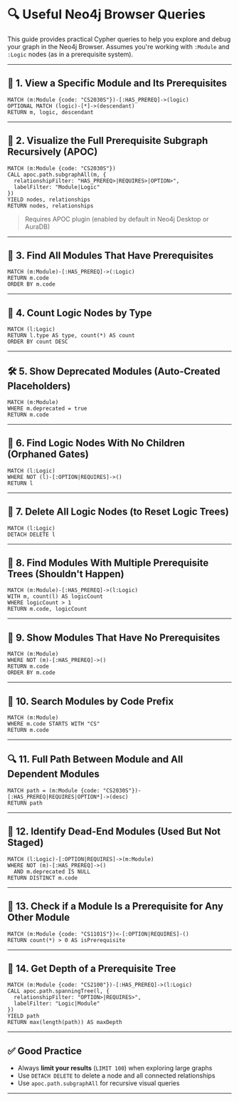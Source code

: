 <!--
@author Kevin Zhang
@created 2025-05-07
-->

# 🔍 Useful Neo4j Browser Queries

This guide provides practical Cypher queries to help you explore and debug your graph in the Neo4j Browser. Assumes you're working with `:Module` and `:Logic` nodes (as in a prerequisite system).

---

## 📘 1. View a Specific Module and Its Prerequisites

```cypher
MATCH (m:Module {code: "CS2030S"})-[:HAS_PREREQ]->(logic)
OPTIONAL MATCH (logic)-[*]->(descendant)
RETURN m, logic, descendant
```

---

## 🌲 2. Visualize the Full Prerequisite Subgraph Recursively (APOC)

```cypher
MATCH (m:Module {code: "CS2030S"})
CALL apoc.path.subgraphAll(m, {
  relationshipFilter: "HAS_PREREQ>|REQUIRES>|OPTION>",
  labelFilter: "Module|Logic"
})
YIELD nodes, relationships
RETURN nodes, relationships
```

> Requires APOC plugin (enabled by default in Neo4j Desktop or AuraDB)

---

## 🔗 3. Find All Modules That Have Prerequisites

```cypher
MATCH (m:Module)-[:HAS_PREREQ]->(:Logic)
RETURN m.code
ORDER BY m.code
```

---

## 🧠 4. Count Logic Nodes by Type

```cypher
MATCH (l:Logic)
RETURN l.type AS type, count(*) AS count
ORDER BY count DESC
```

---

## 🛠️ 5. Show Deprecated Modules (Auto-Created Placeholders)

```cypher
MATCH (m:Module)
WHERE m.deprecated = true
RETURN m.code
```

---

## 🧩 6. Find Logic Nodes With No Children (Orphaned Gates)

```cypher
MATCH (l:Logic)
WHERE NOT (l)-[:OPTION|REQUIRES]->()
RETURN l
```

---

## 🧹 7. Delete All Logic Nodes (to Reset Logic Trees)

```cypher
MATCH (l:Logic)
DETACH DELETE l
```

---

## 🔄 8. Find Modules With Multiple Prerequisite Trees (Shouldn't Happen)

```cypher
MATCH (m:Module)-[:HAS_PREREQ]->(l:Logic)
WITH m, count(l) AS logicCount
WHERE logicCount > 1
RETURN m.code, logicCount
```

---

## 🧾 9. Show Modules That Have No Prerequisites

```cypher
MATCH (m:Module)
WHERE NOT (m)-[:HAS_PREREQ]->()
RETURN m.code
ORDER BY m.code
```

---

## 🎯 10. Search Modules by Code Prefix

```cypher
MATCH (m:Module)
WHERE m.code STARTS WITH "CS"
RETURN m.code
```

---

## 🔍 11. Full Path Between Module and All Dependent Modules

```cypher
MATCH path = (m:Module {code: "CS2030S"})-[:HAS_PREREQ|REQUIRES|OPTION*]->(desc)
RETURN path
```

---

## 🛑 12. Identify Dead-End Modules (Used But Not Staged)

```cypher
MATCH (l:Logic)-[:OPTION|REQUIRES]->(m:Module)
WHERE NOT (m)-[:HAS_PREREQ]->()
  AND m.deprecated IS NULL
RETURN DISTINCT m.code
```

---

## 📎 13. Check if a Module Is a Prerequisite for Any Other Module

```cypher
MATCH (m:Module {code: "CS1101S"})<-[:OPTION|REQUIRES]-()
RETURN count(*) > 0 AS isPrerequisite
```

---

## 📐 14. Get Depth of a Prerequisite Tree

```cypher
MATCH (m:Module {code: "CS2100"})-[:HAS_PREREQ]->(l:Logic)
CALL apoc.path.spanningTree(l, {
  relationshipFilter: "OPTION>|REQUIRES>",
  labelFilter: "Logic|Module"
})
YIELD path
RETURN max(length(path)) AS maxDepth
```

---

## ✅ Good Practice

- Always **limit your results** (`LIMIT 100`) when exploring large graphs
- Use `DETACH DELETE` to delete a node and all connected relationships
- Use `apoc.path.subgraphAll` for recursive visual queries

---
